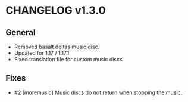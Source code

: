 # CHANGELOG v1.3.0
## General
- Removed basalt deltas music disc.
- Updated for 1.17 / 1.17.1
- Fixed translation file for custom music discs.

## Fixes
- [#2](https://github.com/legopitstop/Datapacks/issues/2) [moremusic] Music discs do not return when stopping the music.